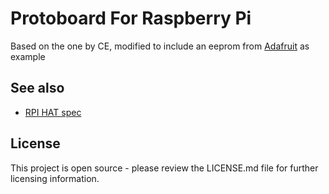 # Protoboard For Raspberry Pi

Based on the one by CE, modified to include an eeprom from [Adafruit](https://github.com/adafruit/Adafruit-Perma-Proto-HAT-PCB) as example


## See also
* [RPI HAT spec](https://github.com/raspberrypi/utils/tree/master/eeptools)

## License
This project is open source - please review the LICENSE.md file for further licensing information.

